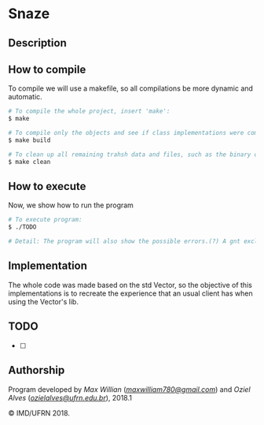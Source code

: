 # Snaze

## Description


## How to compile
To compile we will use a makefile, so all compilations be more dynamic and automatic.
```bash
# To compile the whole project, insert 'make':
$ make

# To compile only the objects and see if class implementations were compiled well, insert 'make build':
$ make build

# To clean up all remaining trahsh data and files, such as the binary ones, insert 'make clean':
$ make clean
```

## How to execute
Now, we show how to run the program
```bash
# To execute program:
$ ./TODO

# Detail: The program will also show the possible errors.(?) A gnt exclui isso se não der pra fazer.;-;
```

## Implementation
The whole code was made based on the std Vector, so the objective of this implementations is to recreate the experience that an usual client has when using the Vector's lib.


## TODO

- [ ]

## Authorship

Program developed by _Max Willian_ (*maxwilliam780@gmail.com*) and _Oziel Alves_ (*ozielalves@ufrn.edu.br*), 2018.1

&copy; IMD/UFRN 2018.

